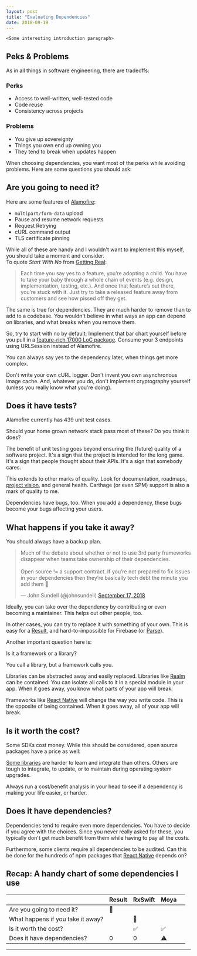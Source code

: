 ```yaml
---
layout: post
title: "Evaluating Dependencies"
date: 2018-09-19
---
```


`<Some interesting introduction paragraph>`

## Peks & Problems

As in all things in software engineering, there are tradeoffs:

### Perks

* Access to well-written, well-tested code
* Code reuse
* Consistency across projects

### Problems

* You give up sovereignty
* Things you own end up owning you
* They tend to break when updates happen

When choosing dependencies, you want most of the perks while avoiding problems.
Here are some questions you should ask:

## Are you going to need it?

Here are some features of [Alamofire][]:
* `multipart/form-data` upload
* Pause and resume network requests
* Request Retrying
* cURL command output
* TLS certificate pinning

While all of these are handy and I wouldn't want to implement this myself,
you should take a moment and consider. <br>
To quote *Start With No* from [Getting Real][]:
> Each time you say yes to a feature, you’re adopting a child.
> You have to take your baby through a whole chain of events
> (e.g. design, implementation, testing, etc.).
> And once that feature’s out there, you’re stuck with it.
> Just try to take a released feature away from customers and
> see how pissed off they get.

The same is true for dependencies.
They are much harder to remove than to add to a codebase.
You wouldn't believe in what ways an app can depend on libraries,
and what breaks when you remove them.

So, try to start with no by default:
Implement that bar chart yourself before you pull in a 
[feature-rich 17000 LoC package][Charts].
Consume your 3 endpoints using URLSession instead of Alamofire.

You can always say yes to the dependency later, when things get more complex.

Don't write your own cURL logger.
Don't invent you own asynchronous image cache.
And, whatever you do, don't implement cryptography yourself
(unless you really know what you're doing).

## Does it have tests?

Alamofire currently has 439 unit test cases.

Should your home grown network stack pass most of these? Do you think it does?

The benefit of unit testing goes beyond ensuring the (future) quality of a
software project.
It's a sign that the project is intended for the long game.
It's a sign that people thought about their APIs. 
It's a sign that somebody cares.

This extends to other marks of quality.
Look for documentation, roadmaps, [project vision][Moya Vision], 
and general health.
Carthage (or even SPM) support is also a mark of quality to me.

Dependencies have bugs, too.
When you add a dependency, these bugs become your bugs affecting your users.

## What happens if you take it away?

You should always have a backup plan.

<blockquote class="twitter-tweet" data-lang="en">
<p lang="en" dir="ltr">Much of the debate about whether or not to use 3rd party 
frameworks disappear when teams take ownership of their dependencies.<br><br>
Open source != a support contract. If you’re not prepared to fix issues in your 
dependencies then they’re basically tech debt the minute you add them 🙂</p>
&mdash; John Sundell (@johnsundell)
<a href="https://twitter.com/johnsundell/status/1041669114882940928?ref_src=twsrc%5Etfw">
September 17, 2018</a></blockquote>
<script async src="https://platform.twitter.com/widgets.js" charset="utf-8"></script>

Ideally, you can take over the dependency by contributing or even becoming a
maintainer. This helps out other people, too.

In other cases, you can try to replace it with something of your own.
This is easy for a [Result][Result Pod], and hard-to-impossible for
Firebase (or [Parse][Parse Shutdown]).

Another important question here is:

Is it a framework or a library?

You call a library, but a framework calls you.

Libraries can be abstracted away and easily replaced.
Libraries like [Realm][] can be contained.
You can isolate all calls to it in a special module in your app.
When it goes away, you know what parts of your app will break.

Frameworks like [React Native][] will change the way you write code. 
This is the opposite of being contained.
When it goes away, all of your app will break.

## Is it worth the cost?

Some SDKs cost money.
While this should be considered, open source packages have a price as well:

[Some libraries][RxSwift] are harder to learn and integrate than others.
Others are tough to integrate, to update, or to maintain during 
operating system upgrades.

Always run a cost/benefit analysis in your head to see if a dependency is
making your life easier, or harder.

## Does it have dependencies?

Dependencies tend to require even more dependencies.
You have to decide if you agree with the choices.
Since you never really asked for these, you typically 
don't get much benefit from them while having to pay all the costs.

Furthermore, some clients require all dependencies to be audited.
Can this be done for the hundreds of npm packages that [React Native][]
depends on?

## Recap: A handy chart of some dependencies I use

|                                   | Result | RxSwift | Moya |   |
|-----------------------------------|--------|---------|------|---|
| Are you going to need it?         |    🚫  |         |      |   |
| What happens if you take it away? |        |      🚫 |      |   |
| Is it worth the cost?             |        |      ✅ |    ✅ |   |
| Does it have dependencies?        |     0  |      0  |    ⚠️ |   |

---

[Alamofire]: https://github.com/Alamofire/Alamofire/blob/master/README.md#features
[Getting Real]: https://basecamp.com/books/Getting%20Real.pdf
[Charts]: https://github.com/danielgindi/Charts
[Parse Shutdown]: https://duckduckgo.com/?q=parse+shutdown
[Moya Vision]: https://github.com/Moya/Moya/blob/master/Vision.md
[Result Pod]: https://github.com/antitypical/Result
[RxSwift]: https://github.com/ReactiveX/RxSwift/blob/master/Documentation/GettingStarted.md#getting-started
[Realm]: https://github.com/realm/realm-cocoa
[React Native]: https://facebook.github.io/react-native/
